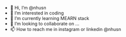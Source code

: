 - 👋 Hi, I’m @nhusn
- 👀 I’m interested in coding
- 🌱 I’m currently learning MEARN stack 
- 💞️ I’m looking to collaborate on ...
- 📫 How to reach me in instagram or linkedin @nhusn 

<!---
nhusn/nhusn is a ✨ special ✨ repository because its `README.md` (this file) appears on your GitHub profile.
You can click the Preview link to take a look at your changes.
--->
